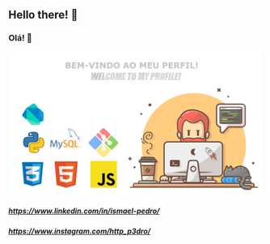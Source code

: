 ## Hello there! 👋
### Olá! 👋

![Layout](https://github.com/Ismael-Pedro/Ismael-Pedro/blob/master/profile%20github.png)

##### https://www.linkedin.com/in/ismael-pedro/
##### https://www.instagram.com/http_p3dro/
